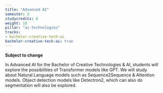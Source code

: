 ```yaml
---
title: "Advanced AI"
semester: 5
studycredits: 6
weight: 10
pillar: "ai-technologies"
tracks:
- bachelor-creative-tech-ai
bachelor-creative-tech-ai: true
---
```

**Subject to change**

In Advanced AI for the Bachelor of Creative Technologies & AI, students will explore the possibilities of Transformer models like GPT. We will study about Natural Language models such as Sequence2Sequence & Attention models. Object detection models like Detectron2, which can also do segmentation will also be explored.